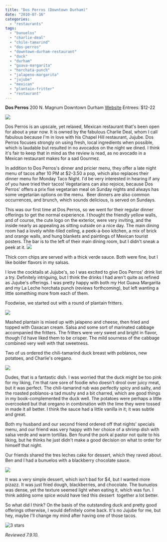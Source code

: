 ```yaml
---
title: "Dos Perros (Downtown Durham)"
date: "2010-07-16"
categories:
  - "restaurants"
tags:
  - "bunuelos"
  - "charlie-deal"
  - "chile-tamarind"
  - "dos-perros"
  - "downtown-durham-restaurant"
  - "duck"
  - "durham"
  - "guava-margarita"
  - "horchata-punch"
  - "jalapeno-margarita"
  - "jujube"
  - "mexican"
  - "plantain-fritter"
  - "restaurant"
---
```


**Dos Perros** 200 N. Magnum Downtown Durham [Website](http://dosperrosrestaurant.com/) Entrees: $12-22

![](http://www.thegourmez.com/gourmez/photos/dosperros01.JPG)

Dos Perros is an upscale, yet relaxed, Mexican restaurant that's been open for about a year now. It is owned by the fabulous Charlie Deal, whom I call fabulous because I'm in love with his Chapel Hill restaurant, Jujube. Dos Perros focuses strongly on using fresh, local ingredients when possible, which is laudable but resulted in no avocados on the night we dined. I think it's fair to keep that in mind as the review is read, as no avocado in a Mexican restaurant makes for a sad Gourmez.

In addition to Dos Perros's dinner and pricier menu, they offer a late night menu of tacos after 10 PM at $2-3.50 a pop, which also replaces their dinner menu for Monday Taco Night. I'd be very interested in hearing if any of you have tried their tacos! Vegetarians can also rejoice, because Dos Perros' offers a prix fixe vegetarian meal on Sunday nights and always has some vegetarian options on the menu.  Beer dinners are also common occurrences, and brunch, which sounds delicious, is served on Sundays.

This was our first time at Dos Perros, so we went for their regular dinner offerings to get the normal experience. I thought the friendly yellow walls, and of course, the cute logo on the exterior, were very inviting, and the inside nearly as appealing as sitting outside on a nice day. The main dining room had a lovely white-tiled ceiling, a peek-a-boo kitchen, a mix of brick and orange walls, and hung blankets and paintings of Mexican tourist posters. The bar is to the left of their main dining room, but I didn't sneak a peek at it. ![](http://www.thegourmez.com/gourmez/photos/dosperros04.JPG)

Thick corn chips are served with a thick verde sauce. Both were fine, but I like bolder flavors in my salsas.

I love the cocktails at Jujube's, so I was excited to give Dos Perros' drink list a try. Definitely intriguing, but I think the drinks I had aren't quite as refined as Jujube's offerings. I was pretty happy with both my Hot Guava Margarita and my La Leche horchata punch (reviews forthcoming), but left wanting a little something more from each of them.

Foodwise, we started out with a round of plantain fritters.

![](http://www.thegourmez.com/gourmez/photos/dosperros03.JPG)

Mashed plantain is mixed up with jalapeno and cheese, then fried and topped with Oaxacan cream. Salsa and some sort of marinated cabbage accompanied the fritters. The fritters were very sweet and bright in flavor, though I'd have liked them to be crisper. The mild sourness of the cabbage combined very well with that sweetness.

Two of us ordered the chili-tamarind duck breast with poblanos, new potatoes, and Charlie's oregano.

![](http://www.thegourmez.com/gourmez/photos/dosperros05.JPG)

Dudes, that is a fantastic dish. I was worried that the duck might be too pink for my liking, I'm that rare sore of foodie who doesn't drool over juicy meat, but it was perfect. The chili-tamarind rub was perfectly spicy and salty, and the roasted poblanos-a tad mushy and a bit charred, which are good things in my book-complemented the duck well. The potatoes were perhaps a little overcooked but that oregano in combination with the lime they were tossed in made it all better. I think the sauce had a little vanilla in it; it was subtle and great.

Both my husband and our second friend ordered off that nights' specials menu, and our friend was very happy with her choice of a shrimp dish with salsa verde and warm tortillas. Ben found the pork al pastor not quite to his liking, but he thinks he just didn't make a good decision on what to order for himself that night.

Our friends shared the tres leches cake for dessert, which they raved about. Ben and I had a bunuelos with a blackberry chocolate sauce.

![](http://www.thegourmez.com/gourmez/photos/dosperros07.JPG)

It was a very simple dessert, which isn't bad for $4, but I wanted more pizazz. It was just fried dough, blackberries, and chocolate. The bunuelos was dense, yet the texture seemed light when eating it, which was fun. I think adding some spice would have tied this dessert  together a lot better.

So what did I think? On the basis of the outstanding duck and pretty good offerings otherwise, I would definitely come back. It's no Jujube for me, but hey, maybe I'll change my mind after having one of those tacos.




<div class="caption">

![3 stars](http://s3.amazonaws.com/thegourmez-wpmedia/2009/02/rating_avocado1.gif "rating_avocado1")</div>


_Reviewed 7.9.10._

